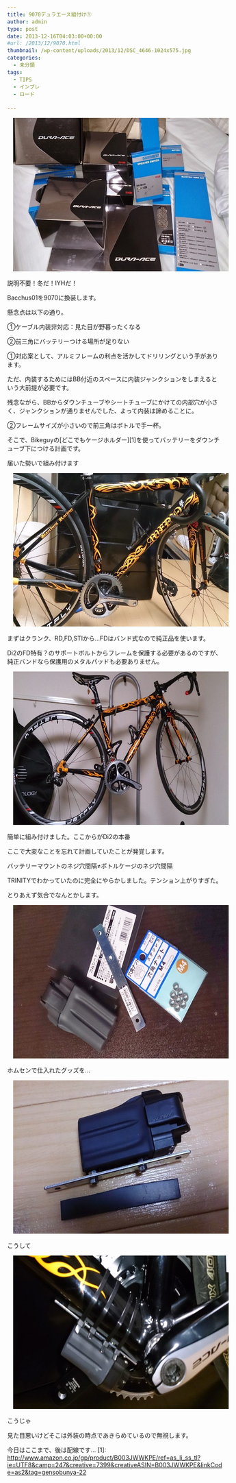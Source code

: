 ```yaml
---
title: 9070デュラエース組付け①
author: admin
type: post
date: 2013-12-16T04:03:00+00:00
#url: /2013/12/9070.html
thumbnail: /wp-content/uploads/2013/12/DSC_4646-1024x575.jpg
categories:
  - 未分類
tags:
  - TIPS
  - インプレ
  - ロード

---
```

<div class="separator" style="clear: both; text-align: center;">
</div>

<div class="separator" style="clear: both; text-align: center;">
  <a href="/wp-content/uploads/2013/12/DSC_4646-1024x575.jpg" imageanchor="1" style="margin-left: 1em; margin-right: 1em;"><img border="0" src="/wp-content/uploads/2013/12/DSC_4646-1024x575.jpg" height="358" width="640" /></a>
</div>


説明不要！冬だ！IYHだ！

Bacchus01を9070に換装します。

懸念点は以下の通り。

①ケーブル内装非対応：見た目が野暮ったくなる

②前三角にバッテリーつける場所が足りない

①対応案として、アルミフレームの利点を活かしてドリリングという手があります。

ただ、内装するためにはBB付近のスペースに内装ジャンクションをしまえるという大前提が必要です。

残念ながら、BBからダウンチューブやシートチューブにかけての内部穴が小さく、ジャンクションが通りませんでした、よって内装は諦めることに。

②フレームサイズが小さいので前三角はボトルで手一杯。

そこで、Bikeguyの[どこでもケージホルダー][1]を使ってバッテリーをダウンチューブ下につける計画です。

届いた勢いで組み付けます

<div class="separator" style="clear: both; text-align: center;">
  <a href="/wp-content/uploads/2013/12/DSC_4649-1024x575.jpg" imageanchor="1" style="margin-left: 1em; margin-right: 1em;"><img border="0" src="/wp-content/uploads/2013/12/DSC_4649-1024x575.jpg" height="358" width="640" /></a>
</div>

まずはクランク、RD,FD,STIから…FDはバンド式なので純正品を使います。

Di2のFD特有？のサポートボルトからフレームを保護する必要があるのですが、純正バンドなら保護用のメタルパッドも必要ありません。

<div class="separator" style="clear: both; text-align: center;">
  <a href="/wp-content/uploads/2013/12/DSC_4650-1024x575.jpg" imageanchor="1" style="margin-left: 1em; margin-right: 1em;"><img border="0" src="/wp-content/uploads/2013/12/DSC_4650-1024x575.jpg" height="358" width="640" /></a>
</div>

簡単に組み付けました。ここからがDi2の本番

ここで大変なことを忘れて計画していたことが発覚します。

バッテリーマウントのネジ穴間隔≠ボトルケージのネジ穴間隔

TRINITYでわかっていたのに完全にやらかしました。テンション上がりすぎた。

とりあえず気合でなんとかします。

<div class="separator" style="clear: both; text-align: center;">
  <a href="/wp-content/uploads/2013/12/DSC_4653-1024x575.jpg" imageanchor="1" style="margin-left: 1em; margin-right: 1em;"><img border="0" src="/wp-content/uploads/2013/12/DSC_4653-1024x575.jpg" height="358" width="640" /></a>
</div>

ホムセンで仕入れたグッズを…

<div class="separator" style="clear: both; text-align: center;">
  <a href="/wp-content/uploads/2013/12/DSC_4658-1024x575.jpg" imageanchor="1" style="margin-left: 1em; margin-right: 1em;"><img border="0" src="/wp-content/uploads/2013/12/DSC_4658-1024x575.jpg" height="358" width="640" /></a>
</div>

こうして

<div class="separator" style="clear: both; text-align: center;">
  <a href="/wp-content/uploads/2013/12/DSC_4663-1024x575.jpg" imageanchor="1" style="margin-left: 1em; margin-right: 1em;"><img border="0" src="/wp-content/uploads/2013/12/DSC_4663-1024x575.jpg" height="358" width="640" /></a>
</div>

こうじゃ

見た目悪いけどそこは外装の時点であきらめているので無視します。

今日はここまで、後は配線です…
 [1]: http://www.amazon.co.jp/gp/product/B003JWWKPE/ref=as_li_ss_tl?ie=UTF8&camp=247&creative=7399&creativeASIN=B003JWWKPE&linkCode=as2&tag=gensobunya-22